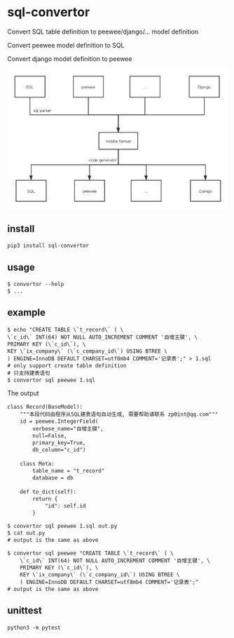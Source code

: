 # sql-convertor

Convert SQL table definition to peewee/django/... model definition

Convert peewee model definition to SQL

Convert django model definition to peewee

![convertor](./convertor.png)

## install

    pip3 install sql-convertor 

## usage

    $ convertor --help
    $ ...

## example

```shell script
$ echo "CREATE TABLE \`t_record\` ( \
\`c_id\` INT(64) NOT NULL AUTO_INCREMENT COMMENT '自增主键', \
PRIMARY KEY (\`c_id\`), \
KEY \`ix_company\` (\`c_company_id\`) USING BTREE \
) ENGINE=InnoDB DEFAULT CHARSET=utf8mb4 COMMENT='记录表';" > 1.sql
# only support create table definition
# 只支持建表语句
$ convertor sql peewee 1.sql
```
The output
```python3
class Record(BaseModel):
    """本段代码由程序从SQL建表语句自动生成, 需要帮助请联系 zp0int@qq.com"""
    id = peewee.IntegerField(
        verbose_name="自增主键",
        null=False,
        primary_key=True,
        db_column="c_id")

    class Meta:
        table_name = "t_record"
        database = db

    def to_dict(self):
        return {
            "id": self.id
        }
```

```shell script
$ convertor sql peewee 1.sql out.py
$ cat out.py
# output is the same as above
```

```shell script
$ convertor sql peewee "CREATE TABLE \`t_record\` ( \
    \`c_id\` INT(64) NOT NULL AUTO_INCREMENT COMMENT '自增主键', \
    PRIMARY KEY (\`c_id\`), \
    KEY \`ix_company\` (\`c_company_id\`) USING BTREE \
    ) ENGINE=InnoDB DEFAULT CHARSET=utf8mb4 COMMENT='记录表';"
# output is the same as above
```

## unittest

    python3 -m pytest

